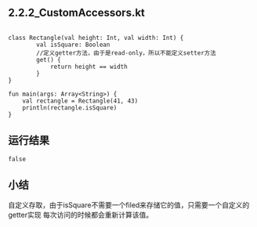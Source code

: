 ## 2.2.2_CustomAccessors.kt

```

class Rectangle(val height: Int, val width: Int) {
    	val isSquare: Boolean
    	//定义getter方法，由于是read-only，所以不能定义setter方法
        get() {
            return height == width
        }
}

fun main(args: Array<String>) {
    val rectangle = Rectangle(41, 43)
    println(rectangle.isSquare)
}

```

## 运行结果

```
false
```

## 小结

自定义存取，由于isSquare不需要一个filed来存储它的值，只需要一个自定义的getter实现
每次访问的时候都会重新计算该值。

